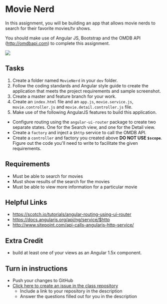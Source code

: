 # Movie Nerd

In this assignment, you will be building an app that allows movie nerds to search for their favorite movies/tv shows.

You should make use of Angular JS, Bootstrap and the OMDB API (http://omdbapi.com) to complete this assignment.

<img src="http://i.imgur.com/ebody6P.png" />

## Tasks
1. Create a folder named `MovieNerd` in your `dev` folder.
2. Follow the coding standards and Angular style guide to create the application that meets the project requirements and sample screenshot.
3. Create a master and feature branch for your work.
4. Create an `index.html` file and an `app.js`, `movie.service.js`, `movie.controller.js` and `movie.detail.controller.js` file.
5. Make use of the following AngularJS features to build this application.
  - Configure routing using the `angular-ui-router` package to create two separate states. One for the Search view, and one for the Detail view.
  - Create a `factory` and inject a `$http` service to call the OMDB API.
  - Create a `controller` and factory you created above **DO NOT USE `$scope`**. Figure out the code you'll need to write to facilitate the given requirements.

## Requirements
* Must be able to search for movies
* Must show results of the search for the movies
* Must be able to view more information for a particular movie

## Helpful Links
* https://scotch.io/tutorials/angular-routing-using-ui-router
* https://docs.angularjs.org/api/ng/service/$http
* http://www.sitepoint.com/api-calls-angularjs-http-service/

## Extra Credit
* build at least one of your views as an Angular 1.5x component.

## Turn in instructions
* Push your changes to GitHub
* [Click here to create an issue in the class repository](https://github.com/OriginCodeAcademy/Cohort9/issues/new?title=10-MovieNerd&body=1.%20Where%20can%20I%20find%20your%20repository%3F%0D%0A%0D%0A%0D%0A%0D%0A2.%20Did%20you%20complete%20any%20of%20the%20extras%3F)
	* Include a link to your repository in the description
	* Answer the questions filled out for you in the description
